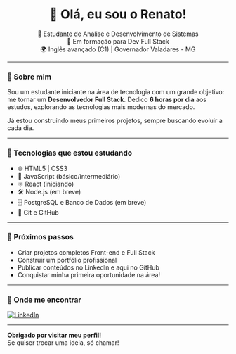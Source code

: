 <h1 align="center">👋 Olá, eu sou o Renato!</h1>

<p align="center">
  🌱 Estudante de Análise e Desenvolvimento de Sistemas <br>
  🧠 Em formação para Dev Full Stack <br>
  🌍 Inglês avançado (C1) | Governador Valadares - MG <br>
</p>

---

### 🚀 Sobre mim

Sou um estudante iniciante na área de tecnologia com um grande objetivo: me tornar um **Desenvolvedor Full Stack**. Dedico **6 horas por dia** aos estudos, explorando as tecnologias mais modernas do mercado.

Já estou construindo meus primeiros projetos, sempre buscando evoluir a cada dia.

---

### 🧩 Tecnologias que estou estudando

- 🌐 HTML5 | CSS3
- 📜 JavaScript (básico/intermediário)
- ⚛️ React (iniciando)
- 🛠️ Node.js (em breve)
- 🗄️ PostgreSQL e Banco de Dados (em breve)
- 🧪 Git e GitHub

---

### 📌 Próximos passos

- Criar projetos completos Front-end e Full Stack
- Construir um portfólio profissional
- Publicar conteúdos no LinkedIn e aqui no GitHub
- Conquistar minha primeira oportunidade na área!

---

### 🔗 Onde me encontrar

[![LinkedIn](https://img.shields.io/badge/-LinkedIn-0A66C2?style=for-the-badge&logo=linkedin&logoColor=white)](https://linkedin.com/in/renatotales3)  

---

**Obrigado por visitar meu perfil!**  
Se quiser trocar uma ideia, só chamar!

<!--
**renatotales3/renatotales3** is a ✨ _special_ ✨ repository because its `README.md` (this file) appears on your GitHub profile.

Here are some ideas to get you started:

- 🔭 I’m currently working on ...
- 🌱 I’m currently learning ...
- 👯 I’m looking to collaborate on ...
- 🤔 I’m looking for help with ...
- 💬 Ask me about ...
- 📫 How to reach me: ...
- 😄 Pronouns: ...
- ⚡ Fun fact: ...
-->
